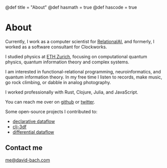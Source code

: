 @def title = "About"
@def hasmath = true
@def hascode = true

# About

Currently, I work as a computer scientist for
[RelationalAI](https://relational.ai), and formerly, I worked as a
software consultant for Clockworks.

I studied physics at [ETH Zurich](https://ethz.ch/en.html), focusing
on computational quantum physics, quantum information theory and
complex systems.

I am interested in functional-relational programming,
neuroinformatics, and quantum information theory. In my free time I
listen to records, make music, go rock climbing, or dabble in analog
photography.

I worked professionally with Rust, Clojure, Julia, and JavaScript.

You can reach me over on [github](https://github.com/eoxxs) or
[twitter](https://twitter.com/bachdavi).

Some open-source projects I contributed to:

- [declarative dataflow](https://github.com/comnik/declarative-dataflow)
- [clj-3df](https://github.com/sixthnormal/clj-3df)
- [differential dataflow](https://github.com/TimelyDataflow/differential-dataflow)

## Contact me

[me@david-bach.com](mailto:me@david-bach.com)
